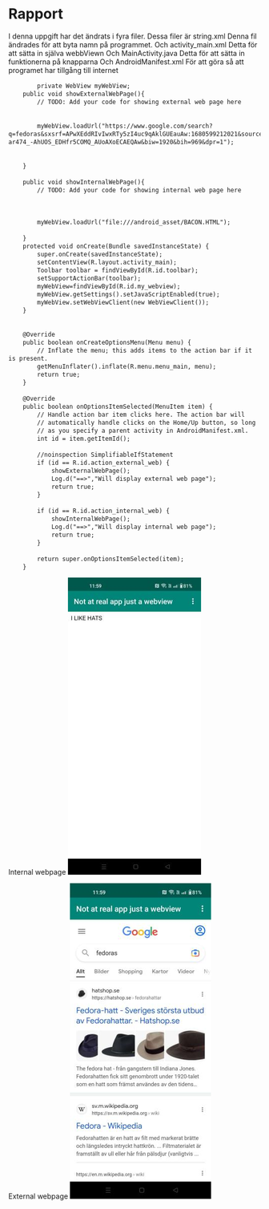
# Rapport

I denna uppgift har det ändrats i fyra filer.
Dessa filer är string.xml 
Denna fil ändrades för att byta namn på programmet.
Och activity_main.xml
Detta för att sätta in själva webbViewn
Och MainActivity.java
Detta för att sätta in funktionerna på knapparna
Och AndroidManifest.xml
För att göra så att programet har tillgång till internet

```
        private WebView myWebView;
    public void showExternalWebPage(){
        // TODO: Add your code for showing external web page here


        myWebView.loadUrl("https://www.google.com/search?q=fedoras&sxsrf=APwXEddRIvIwxRTy5zI4uc9qAklGUEauAw:1680599212021&source=lnms&tbm=isch&sa=X&ved=2ahUKEwjd-ar474_-AhUOS_EDHfr5COMQ_AUoAXoECAEQAw&biw=1920&bih=969&dpr=1");


    }

    public void showInternalWebPage(){
        // TODO: Add your code for showing internal web page here



        myWebView.loadUrl("file:///android_asset/BACON.HTML");

    }
    protected void onCreate(Bundle savedInstanceState) {
        super.onCreate(savedInstanceState);
        setContentView(R.layout.activity_main);
        Toolbar toolbar = findViewById(R.id.toolbar);
        setSupportActionBar(toolbar);
        myWebView=findViewById(R.id.my_webview);
        myWebView.getSettings().setJavaScriptEnabled(true);
        myWebView.setWebViewClient(new WebViewClient());
    }
    
    
    @Override
    public boolean onCreateOptionsMenu(Menu menu) {
        // Inflate the menu; this adds items to the action bar if it is present.
        getMenuInflater().inflate(R.menu.menu_main, menu);
        return true;
    }

    @Override
    public boolean onOptionsItemSelected(MenuItem item) {
        // Handle action bar item clicks here. The action bar will
        // automatically handle clicks on the Home/Up button, so long
        // as you specify a parent activity in AndroidManifest.xml.
        int id = item.getItemId();

        //noinspection SimplifiableIfStatement
        if (id == R.id.action_external_web) {
            showExternalWebPage();
            Log.d("==>","Will display external web page");
            return true;
        }

        if (id == R.id.action_internal_web) {
            showInternalWebPage();
            Log.d("==>","Will display internal web page");
            return true;
        }

        return super.onOptionsItemSelected(item);
    }
```

Internal webpage
![](internalView.jpg)

External webpage
![](externalView.jpg)


